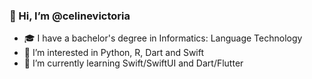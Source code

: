 ### 👋 Hi, I’m @celinevictoria
- 🎓 I have a bachelor's degree in Informatics: Language Technology
- 👀 I’m interested in Python, R, Dart and Swift
- 🌱 I’m currently learning Swift/SwiftUI and Dart/Flutter


<!---
[![Top Langs](https://github-readme-stats.vercel.app/api/top-langs/?username=celinevictoria&layout=compact&theme=vision-friendly-light)](https://github.com/anuraghazra/github-readme-stats)
celinevictoria/celinevictoria is a ✨ special ✨ repository because its `README.md` (this file) appears on your GitHub profile.
You can click the Preview link to take a look at your changes.
--->
